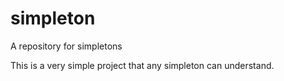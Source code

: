 # simpleton
A repository for simpletons

This is a very simple project that any simpleton can understand.
